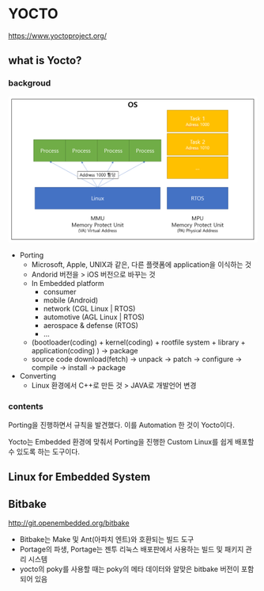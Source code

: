# YOCTO

https://www.yoctoproject.org/

## what is Yocto?

### backgroud

![Linux-and-RTOS](https://github.com/comicom/microservices/blob/main/yocto/images/01_LinuxandRTOS.png)

* Porting
  * Microsoft, Apple, UNIX과 같은, 다른 플랫폼에 application을 이식하는 것
  * Andorid 버전을 > iOS 버전으로 바꾸는 것
  * In Embedded platform
    * consumer
    * mobile (Android)
    * network (CGL Linux | RTOS)
    * automotive (AGL Linux | RTOS)
    * aerospace & defense (RTOS)
    * ...
  * (bootloader(coding) + kernel(coding) + rootfile system + library + application(coding) ) → package
  * source code download(fetch) → unpack → patch → configure → compile → install → package
* Converting
  * Linux 환경에서 C++로 만든 것 > JAVA로 개발언어 변경

### contents

Porting을 진행하면서 규칙을 발견했다. 이를 Automation 한 것이 Yocto이다.

Yocto는 Embedded 환경에 맞춰서 Porting을 진행한 Custom Linux를 쉽게 배포할 수 있도록 하는 도구이다.

## Linux for Embedded System


## Bitbake

http://git.openembedded.org/bitbake

* Bitbake는 Make 및 Ant(아파치 엔트)와 호환되는 빌드 도구
* Portage의 파생, Portage는 젠투 리눅스 배포판에서 사용하는 빌드 및 패키지 관리 시스템
* yocto의 poky를 사용할 때는 poky의 메타 데이터와 알맞은 bitbake 버전이 포함되어 있음





